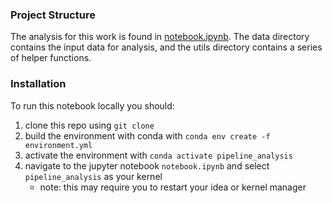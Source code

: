 ### Project Structure

The analysis for this work is found in [notebook.ipynb](https://github.com/jwatchorn/pipeline_analysis/blob/main/notebook.ipynb). The data directory contains the input data for analysis, and the utils directory contains a series of helper functions.

### Installation

To run this notebook locally you should:

1. clone this repo using `git clone`
2. build the environment with conda with `conda env create -f environment.yml`
3. activate the environment with `conda activate pipeline_analysis`
4. navigate to the jupyter notebook `notebook.ipynb` and select `pipeline_analysis` as your kernel
    - note: this may require you to restart your idea or kernel manager
